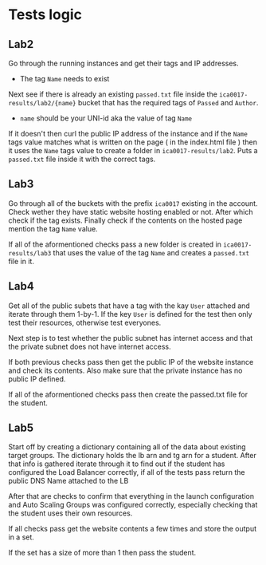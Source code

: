 # Tests logic

## Lab2

Go through the running instances and get their tags and IP addresses.
- The tag `Name` needs to exist

Next see if there is already an existing `passed.txt` file inside the `ica0017-results/lab2/{name}`
bucket that has the required tags of `Passed` and `Author`.
- `name` should be your UNI-id aka the value of tag `Name`

If it doesn't then curl the public IP address of the instance and if the `Name` tags value matches
what is written on the page ( in the index.html file ) then it uses the `Name` tags value to create
a folder in `ica0017-results/lab2`. Puts a `passed.txt` file inside it with the correct tags.

## Lab3

Go through all of the buckets with the prefix `ica0017` existing in the account.
Check wether they have static website hosting enabled or not.
After which check if the tag exists.
Finally check if the contents on the hosted page mention the tag `Name` value.

If all of the aformentioned checks pass a new folder is created in `ica0017-results/lab3` that uses
the value of the tag `Name` and creates a `passed.txt` file in it.

## Lab4

Get all of the public subets that have a tag with the kay `User` attached and iterate through them 1-by-1.
If the key `User` is defined for the test then only test
their resources, otherwise test everyones.

Next step is to test whether the public subnet has internet access
and that the private subnet does not have internet access.

If both previous checks pass then get the public IP of the
website instance and check its contents.
Also make sure that the private instance has no public IP defined.

If all of the aformentioned checks pass then create the passed.txt file for the student.

## Lab5

Start off by creating a dictionary containing all of the data about existing target groups.
The dictionary holds the lb arn and tg arn for a student.
After that info is gathered iterate through it to find out if the student has configured
the Load Balancer correctly, if all of the tests pass return the public DNS Name attached to the LB

After that are checks to confirm that everything in the launch configuration and Auto Scaling Groups
was configured correctly, especially checking that the student uses their own resources.

If all checks pass get the website contents a few times and store the output in a set.

If the set has a size of more than 1 then pass the student.
